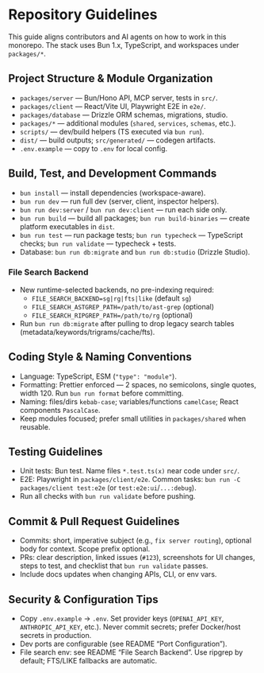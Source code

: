 # Repository Guidelines

This guide aligns contributors and AI agents on how to work in this monorepo. The stack uses Bun 1.x, TypeScript, and workspaces under `packages/*`.

## Project Structure & Module Organization

- `packages/server` — Bun/Hono API, MCP server, tests in `src/`.
- `packages/client` — React/Vite UI, Playwright E2E in `e2e/`.
- `packages/database` — Drizzle ORM schemas, migrations, studio.
- `packages/*` — additional modules (`shared`, `services`, `schemas`, etc.).
- `scripts/` — dev/build helpers (TS executed via `bun run`).
- `dist/` — build outputs; `src/generated/` — codegen artifacts.
- `.env.example` — copy to `.env` for local config.

## Build, Test, and Development Commands

- `bun install` — install dependencies (workspace-aware).
- `bun run dev` — run full dev (server, client, inspector helpers).
- `bun run dev:server` / `bun run dev:client` — run each side only.
- `bun run build` — build all packages; `bun run build-binaries` — create platform executables in `dist`.
- `bun run test` — run package tests; `bun run typecheck` — TypeScript checks; `bun run validate` — typecheck + tests.
- Database: `bun run db:migrate` and `bun run db:studio` (Drizzle Studio).

### File Search Backend

- New runtime-selected backends, no pre-indexing required:
  - `FILE_SEARCH_BACKEND=sg|rg|fts|like` (default `sg`)
  - `FILE_SEARCH_ASTGREP_PATH=/path/to/ast-grep` (optional)
  - `FILE_SEARCH_RIPGREP_PATH=/path/to/rg` (optional)
- Run `bun run db:migrate` after pulling to drop legacy search tables (metadata/keywords/trigrams/cache/fts).

## Coding Style & Naming Conventions

- Language: TypeScript, ESM (`"type": "module"`).
- Formatting: Prettier enforced — 2 spaces, no semicolons, single quotes, width 120. Run `bun run format` before committing.
- Naming: files/dirs `kebab-case`; variables/functions `camelCase`; React components `PascalCase`.
- Keep modules focused; prefer small utilities in `packages/shared` when reusable.

## Testing Guidelines

- Unit tests: Bun test. Name files `*.test.ts(x)` near code under `src/`.
- E2E: Playwright in `packages/client/e2e`. Common tasks: `bun run -C packages/client test:e2e` (or `test:e2e:ui`/`...:debug`).
- Run all checks with `bun run validate` before pushing.

## Commit & Pull Request Guidelines

- Commits: short, imperative subject (e.g., `fix server routing`), optional body for context. Scope prefix optional.
- PRs: clear description, linked issues (`#123`), screenshots for UI changes, steps to test, and checklist that `bun run validate` passes.
- Include docs updates when changing APIs, CLI, or env vars.

## Security & Configuration Tips

- Copy `.env.example` → `.env`. Set provider keys (`OPENAI_API_KEY`, `ANTHROPIC_API_KEY`, etc.). Never commit secrets; prefer Docker/host secrets in production.
- Dev ports are configurable (see README “Port Configuration”).
- File search env: see README “File Search Backend”. Use ripgrep by default; FTS/LIKE fallbacks are automatic.
